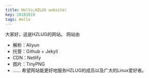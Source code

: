 ```yaml
---
title: Hello,HZLUG website!
key: 20181019
tags: Hello
---
```

大家好，这是HZLUG的网站。
网站由
- 解析：Aliyun
- 托管：Github + Jekyll
- CDN：Netlify
- 图片：TinyPNG
- ……
希望网站能更好地服务HZLUG的成员以及广大的Linux爱好者。